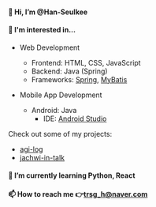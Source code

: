 #### 👋 Hi, I’m @Han-Seulkee
#### 👀 I'm interested in...
- Web Development
  - Frontend: HTML, CSS, JavaScript
  - Backend: Java (Spring)
  - Frameworks: [Spring](https://spring.io/why-spring/), [MyBatis](https://mybatis.org/mybatis-3/ko/index.html)

- Mobile App Development
  - Android: Java
    -  IDE: [Android Studio](https://developer.android.com/studio)
  <!--- - Cross-platform: React Native, Flutter --->
 
Check out some of my projects:
- [agi-log](https://github.com/Han-Seulkee/agi-log)
- [jachwi-in-talk](https://github.com/Han-Seulkee/jachwi-in-talk)

#### 🌱 I’m currently learning Python, React
#### 📫 How to reach me 👉trsg_h@naver.com

<!---
Han-Seulgi/Han-Seulgi is a ✨ special ✨ repository because its `README.md` (this file) appears on your GitHub profile.
You can click the Preview link to take a look at your changes.
--->

<!---
2021-08-26
2022-07-23
2024-01-24
--->
